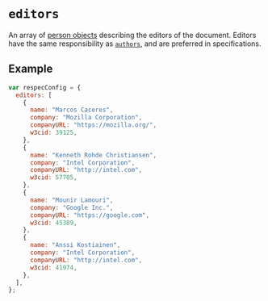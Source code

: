 # `editors`

An array of [person objects](person) describing the editors of the document. Editors have the same responsibility as [`authors`](authors), and are preferred in specifications.

## Example

```js
var respecConfig = {
  editors: [
    {
      name: "Marcos Caceres",
      company: "Mozilla Corporation",
      companyURL: "https://mozilla.org/",
      w3cid: 39125,
    },
    {
      name: "Kenneth Rohde Christiansen",
      company: "Intel Corporation",
      companyURL: "http://intel.com",
      w3cid: 57705,
    },
    {
      name: "Mounir Lamouri",
      company: "Google Inc.",
      companyURL: "https://google.com",
      w3cid: 45389,
    },
    {
      name: "Anssi Kostiainen",
      company: "Intel Corporation",
      companyURL: "http://intel.com",
      w3cid: 41974,
    },
  ],
};
```

